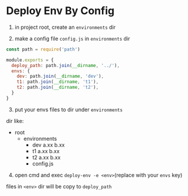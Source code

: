 # Deploy Env By Config

1. in project root, create an `environments` dir

2. make a config file `config.js` in `environments` dir

```js
const path = require('path')

module.exports = {
  deploy_path: path.join(__dirname, '../'),
  envs: {
    dev: path.join(__dirname, 'dev'),
    t1: path.join(__dirname, 't1'),
    t2: path.join(__dirname, 't2'),
  }
}
```

3. put your envs files to dir under `environments`

dir like:

- root
  - environments
    - dev
      a.xx
      b.xx
    - t1
      a.xx
      b.xx
    - t2
      a.xx
      b.xx
    - config.js

4. open cmd and exec `deploy-env -e <env>`(replace <env> with your `envs` key)

files in `<env>` dir will be copy to `deploy_path`
